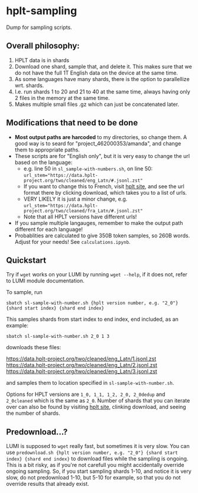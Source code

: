 # hplt-sampling
Dump for sampling scripts.

## Overall philosophy:

  1. HPLT data is in shards
  2. Download one shard, sample that, and delete it. This makes sure that we do not have the full 1T English data on the device at the same time.
  3. As some languages have many shards, there is the option to parallellize wrt. shards.
  4. I.e. run shards 1 to 20 and 21 to 40 at the same time, always having only 2 files in the memory at the same time.
  5. Makes multiple small files .gz which can just be concatenated later.

## Modifications that need to be done

- **Most output paths are harcoded** to my directories, so change them. A good way is to seard for "project_462000353/amanda", and change them to appropriate paths.
- These scripts are for "English only", but it is very easy to change the url based on the language:
  - e.g. line 50 in ``sl_sample-with-numbers.sh``, on line 50: ``url_stem="https://data.hplt-project.org/two/cleaned/eng_Latn/#.jsonl.zst"``
  - If you want to change this to French, visit [hplt site](https://hplt-project.org/datasets/v2.0), and see the url format there by clicking download, which takes you to a list of urls.
  - VERY LIKELY it is just a minor change, e.g. ``url_stem="https://data.hplt-project.org/two/cleaned/fra_Latn/#.jsonl.zst"``
  - Note that all HPLT versions have different urls!
- If you sample multiple langauges, remember to make the output path different for each language!
- Probablities are calculated to give 350B token samples, so 260B words. Adjust for your needs! See ``calculations.ipynb``.


## Quickstart

Try if ``wget`` works on your LUMI by running ``wget --help``, if it does not, refer to LUMI module documentation.

To sample, run 
```
sbatch sl-sample-with-number.sh {hplt version number, e.g. "2_0"} {shard start index} {shard end index}
```
This samples shards from start index to end index, end included, as an example:

```sbatch sl-sample-with-number.sh 2_0 1 3```

downloads these files:

  https://data.hplt-project.org/two/cleaned/eng_Latn/1.jsonl.zst
  https://data.hplt-project.org/two/cleaned/eng_Latn/2.jsonl.zst
  https://data.hplt-project.org/two/cleaned/eng_Latn/3.jsonl.zst

and samples them to location specified in ``sl-sample-with-number.sh``.

Options for HPLT versions are ``1_0, 1_1, 1_2, 2_0, 2_0dedup`` and ``2_0cleaned`` which is the same as ``2_0``. Number of shards that you can iterate over can also be found by visiting [hplt site](https://hplt-project.org/datasets/v2.0), clinking download, and seeing the number of shards.

## Predownload...?

LUMI is supposed to ``wget`` really fast, but sometimes it is very slow. You can use ``predownload.sh {hplt version number, e.g. "2_0"} {shard start index} {shard end index}`` to download files while the sampling is ongoing. This is a bit risky, as if you're not carefull you might accidentally override ongoing sampling. So, if you start sampling shards 1-10, and notice it is very slow, do not predownload 1-10, but 5-10 for example, so that you do not override results that already exist.

